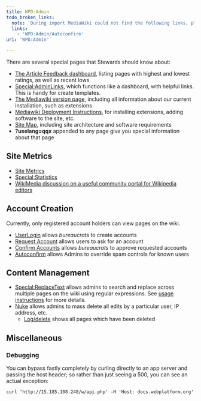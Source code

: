 ```yaml
---
title: WPD:Admin
todo_broken_links:
  note: 'During import MediaWiki could not find the following links, please fix and adjust this list.'
  links:
    - 'WPD:Admin/Autoconfirm'
uri: 'WPD:Admin'

---
```

There are several special pages that Stewards should know about:

-   [The Article Feedback dashboard](/Special:ArticleFeedback), listing pages with highest and lowest ratings, as well as recent lows
-   [Special:AdminLinks](/Special:AdminLinks), which functions like a dashboard, with helpful links. This is handy for create templates.
-   [The Mediawiki version page](/Special:Version), including all information about our current installation, such as extensions
-   [Mediawiki Deployment Instructions](/Meta:Deployment), for installing extensions, adding software to the site, etc.
-   [Site Map](/WPD:Site_Map), including site architecture and software requirements
-   **?uselang=qqx** appended to any page give you special information about that page

## <span>Site Metrics</span>

-   [Site Metrics](/WPD:Admin/Site_Metrics)
-   [Special:Statistics](/Special:Statistics)
-   [WikiMedia discussion on a useful community portal for Wikipedia editors](https://meta.wikimedia.org/wiki/Research:Community_portal_redesign)

## <span>Account Creation</span>

Currently, only registered account holders can view pages on the wiki.

-   [UserLogin](/Special:UserLogin) allows *bureaucrats* to create accounts
-   [Request Account](/Special:RequestAccount) allows users to ask for an account
-   [Confirm Accounts](/Special:ConfirmAccounts) allows *bureaucrats* to approve requested accounts
-   [Autoconfirm](/w/index.php?title=WPD:Admin/Autoconfirm&action=edit&redlink=1) allows Admins to override spam controls for known users

## <span>Content Management</span>

-   [Special:ReplaceText](/Special:ReplaceText) allows admins to search and replace across multiple pages on the wiki using regular expressions. See [usage instructions](http://www.mediawiki.org/wiki/Extension:Replace_Text#Usage) for more details.
-   [Nuke](/Special:Nuke) allows admins to mass delete all edits by a particular user, IP address, etc.
    -   [Log/delete](/Special:Log/delete) shows all pages which have been deleted

## <span>Miscellaneous</span>

### <span>Debugging</span>

You can bypass fastly completely by curling directly to an app server and passing the host header; so rather than just seeing a 500, you can see an actual exception:

    curl 'http://15.185.108.248/w/api.php' -H 'Host: docs.webplatform.org'